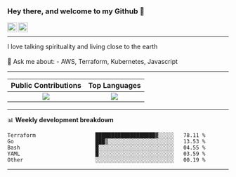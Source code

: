 ### Hey there, and welcome to my Github 👋

<a href="https://www.linkedin.com/in/ibrahiem-mohammad/" target="_blank">
  <img align="left" alt="Ibrahiem's LinkdeIn" width="22px" src="https://cdn.worldvectorlogo.com/logos/linkedin-icon-2.svg"/>
</a>
<a href="https://imohammd.netlify.app/" target="_blank">
  <img align="left" alt="Ibrahiem's Website" width="22px" src="https://cdn.worldvectorlogo.com/logos/netlify.svg"/>
</a>
<br>
<hr>
I love talking spirituality and living close to the earth
<br>
<br>
💬 Ask me about: 
- AWS, Terraform, Kubernetes, Javascript

-------

Public Contributions             |  Top Languages
:-------------------------:|:-------------------------:
![](https://github-readme-stats.vercel.app/api?username=ibrahiem96&show_icons=true&count_private=true&bg_color=30,e96443,904e95&title_color=fff&text_color=fff)  |  ![](https://github-readme-stats.vercel.app/api/top-langs/?username=ibrahiem96&layout=compact&bg_color=30,e96443,904e95&title_color=fff&text_color=fff&hide=html,css)

-------
📊 **Weekly development breakdown**
<!--START_SECTION:waka-->

```text
Terraform                   ███████████████████▓░░░░░   78.11 %
Go                          ███▒░░░░░░░░░░░░░░░░░░░░░   13.53 %
Bash                        █░░░░░░░░░░░░░░░░░░░░░░░░   04.55 %
YAML                        █░░░░░░░░░░░░░░░░░░░░░░░░   03.59 %
Other                       ░░░░░░░░░░░░░░░░░░░░░░░░░   00.19 %
```

<!--END_SECTION:waka-->
-------
